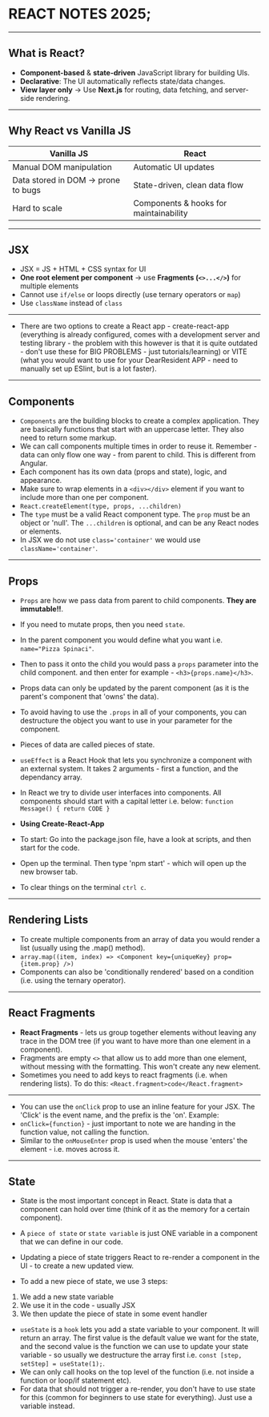 # REACT NOTES 2025;

---

## What is React?
- **Component-based** & **state-driven** JavaScript library for building UIs.
- **Declarative**: The UI automatically reflects state/data changes.
- **View layer only** → Use **Next.js** for routing, data fetching, and server-side rendering.

---

## Why React vs Vanilla JS

| Vanilla JS | React |
|------------|-------|
| Manual DOM manipulation | Automatic UI updates |
| Data stored in DOM → prone to bugs | State-driven, clean data flow |
| Hard to scale | Components & hooks for maintainability |

---

## JSX
- JSX = JS + HTML + CSS syntax for UI
- **One root element per component** → use **Fragments (`<>...</>`)** for multiple elements
- Cannot use `if/else` or loops directly (use ternary operators or `map`)
- Use `className` instead of `class`

---
 
- There are two options to create a React app - create-react-app (everything is already configured, comes with a development server and testing library - the problem with this however is that it is quite outdated - don't use these for BIG PROBLEMS - just tutorials/learning) or VITE (what you would want to use for your DearResident APP - need to manually set up ESlint, but is a lot faster).

---

## Components
- `Components` are the building blocks to create a complex application. They are basically functions that start with an uppercase letter. They also need to return some markup. 
- We can call components multiple times in order to reuse it. Remember - data can only flow one way - from parent to child. This is different from Angular. 
- Each component has its own data (props and state), logic, and appearance.
- Make sure to wrap elements in a `<div></div>` element if you want to include more than one per component.
- `React.createElement(type, props, ...children)`
- The `type` must be a valid React component type. The `prop` must be an object or 'null'. The `...children` is optional, and can be any React nodes or elements.
- In JSX we do not use `class='container'` we would use `className='container'`.

---

## Props
- `Props` are how we pass data from parent to child components. <strong>They are immutable!!</strong>.
- If you need to mutate props, then you need `state`. 
- In the parent component you would define what you want i.e. `name="Pizza Spinaci"`.
- Then to pass it onto the child you would pass a `props` parameter into the child component. and then enter for example - `<h3>{props.name}</h3>`.
- Props data can only be updated by the parent component (as it is the parent's component that 'owns' the data).
- To avoid having to use the `.props` in all of your components, you can destructure the object you want to use in your parameter for the component. 

- Pieces of data are called pieces of state. 
- `useEffect` is a React Hook that lets you synchronize a component with an external system. It takes 2 arguments - first a function, and the dependancy array.
- In React we try to divide user interfaces into components. All components should start with a capital letter i.e. below: 
`function Message() { return CODE }`

- <strong>Using Create-React-App</strong>
- To start: Go into the package.json file, have a look at scripts, and then start for the code.
- Open up the terminal. Then type 'npm start' - which will open up the new browser tab.
- To clear things on the terminal `ctrl c`.

---

## Rendering Lists
- To create multiple components from an array of data you would render a list (usually using the .map() method).
- `array.map((item, index) => <Component key={uniqueKey} prop={item.prop} />)`
- Components can also be 'conditionally rendered' based on a condition (i.e. using the ternary operator). 

---

## React Fragments
- <strong>React Fragments</strong> - lets us group together elements without leaving any trace in the DOM tree (if you want to have more than one element in a component).
- Fragments are empty `<>` that allow us to add more than one element, without messing with the formatting. This won't create any new element.
- Sometimes you need to add keys to react fragments (i.e. when rendering lists). To do this: `<React.fragment>code</React.fragment>`

---

- You can use the `onClick` prop to use an inline feature for your JSX. The 'Click' is the event name, and the prefix is the 'on'. Example:
- `onClick={function}`  - just important to note we are handing in the function value, not calling the function. 
- Similar to the `onMouseEnter` prop is used when the mouse 'enters' the element - i.e. moves across it. 

---

## State
- State is the most important concept in React. State is data that a component can hold over time (think of it as the memory for a certain component).
- A `piece of state` or `state variable` is just ONE variable in a component that we can define in our code.
- Updating a piece of state triggers React to re-render a component in the UI - to create a new updated view.

- To add a new piece of state, we use 3 steps:
<ol>
 <li>We add a new state variable</li>
 <li>We use it in the code - usually JSX</li>
 <li>We then update the piece of state in some event handler</li>
</ol>

- `useState` is a `hook` lets you add a state variable to your component. It will return an array. The first value is the default value we want for the state, and the second value is the function we can use to update your state variable - so usually we destructure the array first i.e. `const [step, setStep] = useState(1);`.
- We can only call hooks on the top level of the function (i.e. not inside a function or loop/if statement etc).
- For data that should not trigger a re-render, you don't have to use state for this (common for beginners to use state for everything). Just use a variable instead. 

  
